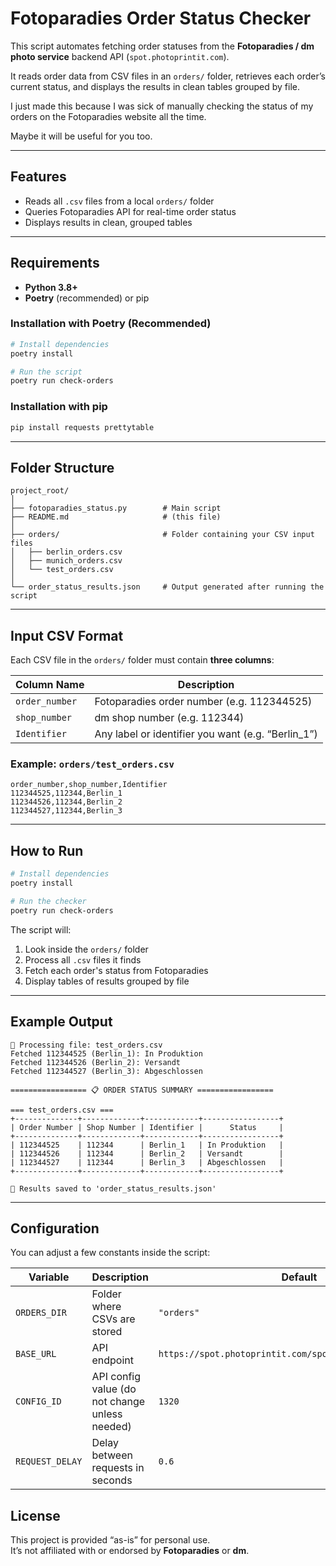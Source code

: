 # Fotoparadies Order Status Checker

This script automates fetching order statuses from the **Fotoparadies / dm photo service** backend API (`spot.photoprintit.com`).

It reads order data from CSV files in an `orders/` folder, retrieves each order’s current status, and displays the results in clean tables grouped by file.  

I just made this because I was sick of manually checking the status of my orders on the Fotoparadies website all the time.

Maybe it will be useful for you too.

---

##  Features

- Reads all `.csv` files from a local `orders/` folder  
- Queries Fotoparadies API for real-time order status
- Displays results in clean, grouped tables

---

## Requirements

- **Python 3.8+**
- **Poetry** (recommended) or pip

### Installation with Poetry (Recommended)

```bash
# Install dependencies
poetry install

# Run the script
poetry run check-orders
```

### Installation with pip

```bash
pip install requests prettytable
```

---

## Folder Structure

```
project_root/
│
├── fotoparadies_status.py        # Main script
├── README.md                     # (this file)
│
├── orders/                       # Folder containing your CSV input files
│   ├── berlin_orders.csv
│   ├── munich_orders.csv
│   └── test_orders.csv
│
└── order_status_results.json     # Output generated after running the script
```

---

## Input CSV Format

Each CSV file in the `orders/` folder must contain **three columns**:

| Column Name    | Description                                        |
|----------------|----------------------------------------------------|
| `order_number` | Fotoparadies order number (e.g. 112344525)         |
| `shop_number`  | dm shop number (e.g. 112344)                       |
| `Identifier`   | Any label or identifier you want (e.g. “Berlin_1”) |

### Example: `orders/test_orders.csv`
```csv
order_number,shop_number,Identifier
112344525,112344,Berlin_1
112344526,112344,Berlin_2
112344527,112344,Berlin_3
```

---

## How to Run

```bash
# Install dependencies
poetry install

# Run the checker
poetry run check-orders
```

The script will:

1. Look inside the `orders/` folder
2. Process all `.csv` files it finds
3. Fetch each order's status from Fotoparadies
4. Display tables of results grouped by file

---

## Example Output

```
📂 Processing file: test_orders.csv
Fetched 112344525 (Berlin_1): In Produktion
Fetched 112344526 (Berlin_2): Versandt
Fetched 112344527 (Berlin_3): Abgeschlossen

================= 📋 ORDER STATUS SUMMARY =================

=== test_orders.csv ===
+--------------+-------------+------------+-----------------+
| Order Number | Shop Number | Identifier |      Status     |
+--------------+-------------+------------+-----------------+
| 112344525    | 112344      | Berlin_1   | In Produktion   |
| 112344526    | 112344      | Berlin_2   | Versandt        |
| 112344527    | 112344      | Berlin_3   | Abgeschlossen   |
+--------------+-------------+------------+-----------------+

💾 Results saved to 'order_status_results.json'
```

---


## Configuration

You can adjust a few constants inside the script:

| Variable        | Description                  | Default                                                   |
|-----------------|------------------------------------------------|-----------------------------------------------------------|
| `ORDERS_DIR`    | Folder where CSVs are stored                   | `"orders"`                                                |
| `BASE_URL`      | API endpoint                                   | `https://spot.photoprintit.com/spotapi/orderInfo/forShop` |
| `CONFIG_ID`     | API config value (do not change unless needed) | `1320`                                                    |
| `REQUEST_DELAY` | Delay between requests in seconds              | `0.6`                                                     |


## License

This project is provided “as-is” for personal use.  
It’s not affiliated with or endorsed by **Fotoparadies** or **dm**.
